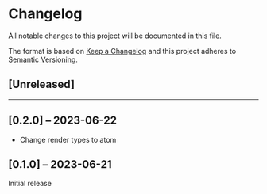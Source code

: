 # Changelog

All notable changes to this project will be documented in this file.

The format is based on [Keep a Changelog](http://keepachangelog.com/en/1.0.0/)
and this project adheres to [Semantic Versioning](http://semver.org/spec/v2.0.0.html).

## [Unreleased]

---
## [0.2.0] – 2023-06-22
- Change render types to atom

## [0.1.0] – 2023-06-21
Initial release
